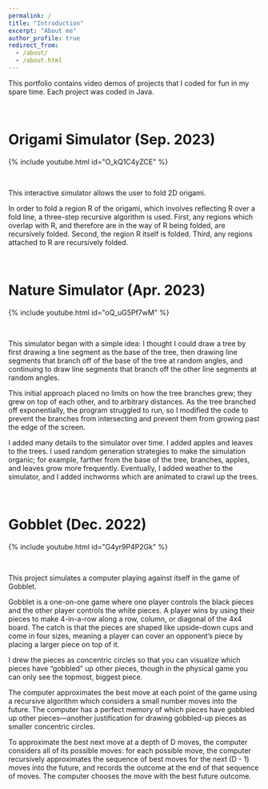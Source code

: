 ```yaml
---
permalink: /
title: "Introduction"
excerpt: "About me"
author_profile: true
redirect_from: 
  - /about/
  - /about.html
---
```


This portfolio contains video demos of projects that I coded for fun in my spare time. Each project was coded in Java.

&nbsp;

Origami Simulator (Sep. 2023)
======
{% include youtube.html id="O_kQ1C4yZCE" %}

&nbsp;

This interactive simulator allows the user to fold 2D origami.

In order to fold a region R of the origami, which involves reflecting R over a fold line, a three-step recursive algorithm is used. First, any regions which overlap with R, and therefore are in the way of R being folded, are recursively folded. Second, the region R itself is folded. Third, any regions attached to R are recursively folded.

&nbsp;

Nature Simulator (Apr. 2023)
======
{% include youtube.html id="oQ_uG5Pf7wM" %}

&nbsp;

This simulator began with a simple idea: I thought I could draw a tree by first drawing a line segment as the base of the tree, then drawing line segments that branch off of the base of the tree at random angles, and continuing to draw line segments that branch off the other line segments at random angles.

This initial approach placed no limits on how the tree branches grew; they grew on top of each other, and to arbitrary distances. As the tree branched off exponentially, the program struggled to run, so I modified the code to prevent the branches from intersecting and prevent them from growing past the edge of the screen.

I added many details to the simulator over time. I added apples and leaves to the trees. I used random generation strategies to make the simulation organic; for example, farther from the base of the tree, branches, apples, and leaves grow more frequently. Eventually, I added weather to the simulator, and I added inchworms which are animated to crawl up the trees.

&nbsp;

Gobblet (Dec. 2022)
======
{% include youtube.html id="G4yr9P4P2Gk" %}

&nbsp;

This project simulates a computer playing against itself in the game of Gobblet.

Gobblet is a one-on-one game where one player controls the black pieces and the other player controls the white pieces. A player wins by using their pieces to make 4-in-a-row along a row, column, or diagonal of the 4x4 board. The catch is that the pieces are shaped like upside-down cups and come in four sizes, meaning a player can cover an opponent’s piece by placing a larger piece on top of it.

I drew the pieces as concentric circles so that you can visualize which pieces have “gobbled” up other pieces, though in the physical game you can only see the topmost, biggest piece.

The computer approximates the best move at each point of the game using a recursive algorithm which considers a small number moves into the future. The computer has a perfect memory of which pieces have gobbled up other pieces—another justification for drawing gobbled-up pieces as smaller concentric circles.

To approximate the best next move at a depth of D moves, the computer considers all of its possible moves: for each possible move, the computer recursively approximates the sequence of best moves for the next (D - 1) moves into the future, and records the outcome at the end of that sequence of moves. The computer chooses the move with the best future outcome.
